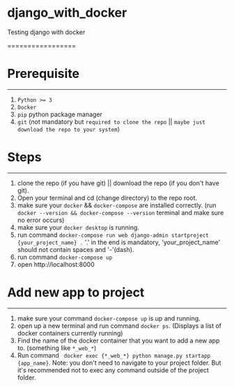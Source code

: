 # django_with_docker

Testing django with docker

=================

# Prerequisite
------------------
1. `Python >= 3`
2. `Docker`
3. `pip` python package manager
4. `git` (not mandatory but `required to clone the repo` || `maybe just download the repo to your system`)

# Steps
------------------
1. clone the repo (if you have git) || download the repo (if you don't have git).
2. Open your terminal and cd (change directory) to the repo root.
3. make sure your `docker` && `docker-compose` are installed correctly. (run `docker --version && docker-compose --version` terminal and make sure no error occurs)
4. make sure your `docker desktop` is running.
5. run command ` docker-compose run web django-admin startproject {your_project_name} . ` '.' in the end is mandatory, 'your_project_name' should not contain spaces and '-'(dash).
6. run command ` docker-compose up `
7. open http://localhost:8000

# Add new app to project
----------------------
1. make sure your command ` docker-compose up ` is up and running.
2. open up a new terminal and run command ` docker ps `. (Displays a list of docker containers currently running)
3. Find the name of the docker container that you want to add a new app to. (something like `*_web_*`)
4. Run command ` docker exec {*_web_*} python manage.py startapp {app_name}`.
Note: you don't need to navigate to your project folder. But it's recommended not to exec any command outside of the project folder.